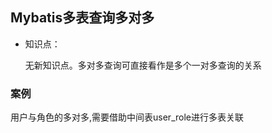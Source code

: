 ## Mybatis多表查询多对多
* 知识点：

    无新知识点。多对多查询可直接看作是多个一对多查询的关系
   
### 案例
用户与角色的多对多,需要借助中间表user_role进行多表关联
